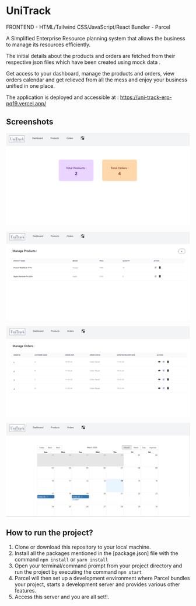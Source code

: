 # UniTrack

FRONTEND - HTML/Tailwind CSS/JavaScript/React  Bundler - Parcel

A Simplified Enterprise Resource planning system that allows the business to manage its resources efficiently.

The initial details about the products and orders are fetched from their respective json files which have been created using mock data . 

Get access to your dashboard, manage the products and orders, view orders calendar and get relieved from all the mess and enjoy your business unified in one place.

The application is deployed and accessible at : https://uni-track-erp-pq19.vercel.app/

## Screenshots
![Dashboard](screenshots/Dashboard.png)

![Products](screenshots/Products.png)

![Orders](screenshots/Orders.png)

![Calendar](screenshots/Calendar.png)



## How to run the project?

1. Clone or download this repository to your local machine.
2. Install all the packages mentioned in the [package.json] file with the command `npm install` or `yarn install`
3. Open your terminal/command prompt from your project directory and run the project by executing the command `npm start`
4. Parcel will then set up a development environment where Parcel bundles your project, starts a development server and    provides various other features.
5. Access this server and you are all set!!.



